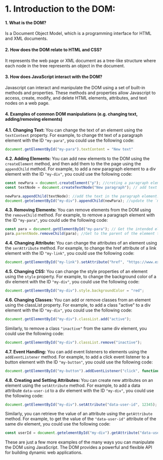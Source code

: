 # 1. Introduction to the DOM:
#### 1. What is the DOM?
Is a Document Object Model, which is a programming interface for HTML and XML documents.

#### 2. How does the DOM relate to HTML and CSS?
It represents the web page or XML document as a tree-like structure where each node in the tree represents an object in the document.

#### 3. How does JavaScript interact with the DOM?
Javascript can interact and manipulate the DOM using a set of built-in methods and properties. These methods and properties allow Javascript to access, create, modify, and delete HTML elements, attributes, and text nodes on a web page. 

#### 4. Examples of common DOM manipulations (e.g. changing text, adding/removing elements)
**4.1. Changing Text:** You can change the text of an element using the `textContext` property.
For example, to change tht text of a paragraph element with the ID `"my-para"`, you could use the following code:

```Javascript
document.getElementById("my-para").textContent = "New text"
```

**4.2. Adding Elements:** You can add new elements to the DOM using the `createElement` method, and then add them to the the page using the `appendChild` method. For example, to add a new paragraph element to a div element with the ID `"my-div"`, you could use the following code:

```Javascript
const newPara = document.createElement("p"); //creting a paragraph element
const textNode = document.createTextNode("New paragraph"); // add text or paragraph

newPara.appendChild(textNode): //add the text in the paragraph element.
document.getelementById("my-div").appendChild(newPara); //update the `my-div` ID with the new paragaraph.
```

**4.3. Removing Elements:** You can remove elements from the DOM using the `removeChild` method. For example, to remove a paragraph element with the ID `"my-para"`, you could ude the following code: 

```Javascript
const para = document.getElementById("my-para"); // Get the intended element by it's ID name
para.parentNode.removeChild(para); //Get to the parent of the element to be removed, and specify the child to be removed.
```

**4.4. Changing Attribute:** You can change the attributes of an element using the `serAttribute` method. For example, to change the href attribute of a link element with the ID `"my-link"`, you could use the following code:

```Javascript
document.getElementById("my-link").setAttribute("href", "https://www.example.com");
```


**4.5. Changing CSS:** You can change the style properties of an element using the `style` property. For example, to change the background color of a div element with the ID `"my-div"`, you could use the following code:

```Javascript
document.getElementById("my-div").style.backgroundColor = "red";
````

**4.6. Changing Classes:** You can add or remove classes from an element using the classList property. For example, to add a class "active" to a div element with the ID `"my-div"`, you could use the following code:

```Javascript
document.getElementById("my-div").classList.add("active");
````

Similarly, to remove a class `"inactive"` from the same div element, you could use the following code:

```Javascript
document.getElementById("my-div").classList.remove("inactive");
````

**4.7. Event Handling:** You can add event listeners to elements using the `addEventListener` method. For example, to add a click event listener to a button element with the ID `"my-button"`, you could use the following code:

```Javascript
document.getElementById("my-button").addEventListener("click", function() {alert("Button clicked")}); // the addEventListener takes in two arguments, the event in this case it is a click, and a function that throws an alert message.
````

**4.8. Creating and Setting Attributes:** You can create new attributes on an element using the `setAttribute` method. For example, to add a data attribute `data-user-id` to a div element with the ID `"my-div"`, you could use the following code:

```Javascript
document.getElementById("my-div").setAttribute("data-user-id", 12345); // setAttribute takes in two arguments the key of the attribute in this case is "data-user-id" and it's value, in this case "12345"
````

Similarly, you can retrieve the value of an attribute using the `getAttribute` method. For example, to get the value of the `"data-user-id"` attribute of the same div element, you could use the following code:

```Javascript
const userId = document.getelementById("my-div").getAttribute("data-user-id");
````

These are just a few more examples of the many ways you can manipulate the DOM using JavaScript. The DOM provides a powerful and flexible API for building dynamic web applications.
